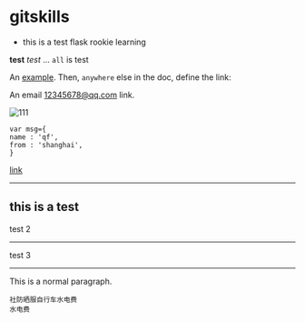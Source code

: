 # gitskills

* this is a test flask
rookie learning

**test**
_test_
... `all` is test

An [example][id]. Then, `anywhere`
else in the doc, define the link:

[id]: http://example.com/  "Title"

An email <12345678@qq.com> link.


![111](http://www.runoob.com/images/lamp.jpg)




```
var msg={
name : 'qf',
from : 'shanghai',
}
```
[link](http://qfsf0220.win)

------

this is a test
--------------
test 2
* * *
test 3
* * *

This is a normal paragraph.

    社防晒服自行车水电费
    水电费
